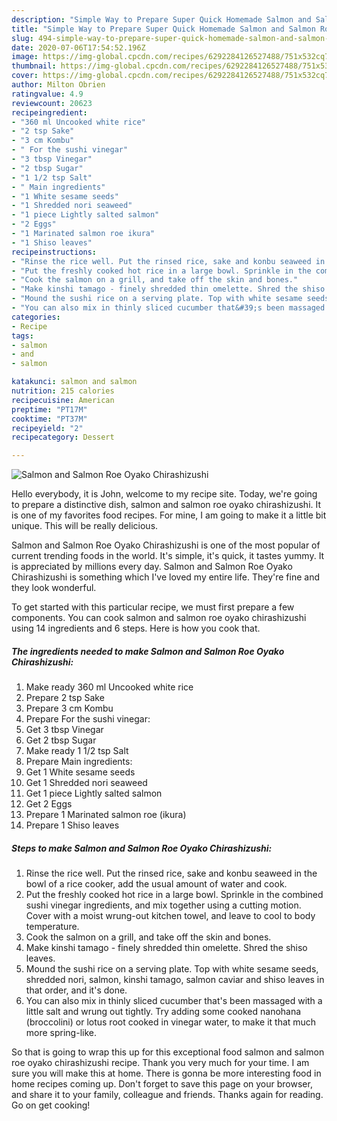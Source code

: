 ```yaml
---
description: "Simple Way to Prepare Super Quick Homemade Salmon and Salmon Roe Oyako Chirashizushi"
title: "Simple Way to Prepare Super Quick Homemade Salmon and Salmon Roe Oyako Chirashizushi"
slug: 494-simple-way-to-prepare-super-quick-homemade-salmon-and-salmon-roe-oyako-chirashizushi
date: 2020-07-06T17:54:52.196Z
image: https://img-global.cpcdn.com/recipes/6292284126527488/751x532cq70/salmon-and-salmon-roe-oyako-chirashizushi-recipe-main-photo.jpg
thumbnail: https://img-global.cpcdn.com/recipes/6292284126527488/751x532cq70/salmon-and-salmon-roe-oyako-chirashizushi-recipe-main-photo.jpg
cover: https://img-global.cpcdn.com/recipes/6292284126527488/751x532cq70/salmon-and-salmon-roe-oyako-chirashizushi-recipe-main-photo.jpg
author: Milton Obrien
ratingvalue: 4.9
reviewcount: 20623
recipeingredient:
- "360 ml Uncooked white rice"
- "2 tsp Sake"
- "3 cm Kombu"
- " For the sushi vinegar"
- "3 tbsp Vinegar"
- "2 tbsp Sugar"
- "1 1/2 tsp Salt"
- " Main ingredients"
- "1 White sesame seeds"
- "1 Shredded nori seaweed"
- "1 piece Lightly salted salmon"
- "2 Eggs"
- "1 Marinated salmon roe ikura"
- "1 Shiso leaves"
recipeinstructions:
- "Rinse the rice well. Put the rinsed rice, sake and konbu seaweed in the bowl of a rice cooker, add the usual amount of water and cook."
- "Put the freshly cooked hot rice in a large bowl. Sprinkle in the combined sushi vinegar ingredients, and mix together using a cutting motion. Cover with a moist wrung-out kitchen towel, and leave to cool to body temperature."
- "Cook the salmon on a grill, and take off the skin and bones."
- "Make kinshi tamago - finely shredded thin omelette. Shred the shiso leaves."
- "Mound the sushi rice on a serving plate. Top with white sesame seeds, shredded nori, salmon, kinshi tamago, salmon caviar and shiso leaves in that order, and it&#39;s done."
- "You can also mix in thinly sliced cucumber that&#39;s been massaged with a little salt and wrung out tightly. Try adding some cooked nanohana (broccolini) or lotus root cooked in vinegar water, to make it that much more spring-like."
categories:
- Recipe
tags:
- salmon
- and
- salmon

katakunci: salmon and salmon 
nutrition: 215 calories
recipecuisine: American
preptime: "PT17M"
cooktime: "PT37M"
recipeyield: "2"
recipecategory: Dessert

---
```



![Salmon and Salmon Roe Oyako Chirashizushi](https://img-global.cpcdn.com/recipes/6292284126527488/751x532cq70/salmon-and-salmon-roe-oyako-chirashizushi-recipe-main-photo.jpg)

Hello everybody, it is John, welcome to my recipe site. Today, we're going to prepare a distinctive dish, salmon and salmon roe oyako chirashizushi. It is one of my favorites food recipes. For mine, I am going to make it a little bit unique. This will be really delicious.



Salmon and Salmon Roe Oyako Chirashizushi is one of the most popular of current trending foods in the world. It's simple, it's quick, it tastes yummy. It is appreciated by millions every day. Salmon and Salmon Roe Oyako Chirashizushi is something which I've loved my entire life. They're fine and they look wonderful.


To get started with this particular recipe, we must first prepare a few components. You can cook salmon and salmon roe oyako chirashizushi using 14 ingredients and 6 steps. Here is how you cook that.

<!--inarticleads1-->

##### The ingredients needed to make Salmon and Salmon Roe Oyako Chirashizushi:

1. Make ready 360 ml Uncooked white rice
1. Prepare 2 tsp Sake
1. Prepare 3 cm Kombu
1. Prepare  For the sushi vinegar:
1. Get 3 tbsp Vinegar
1. Get 2 tbsp Sugar
1. Make ready 1 1/2 tsp Salt
1. Prepare  Main ingredients:
1. Get 1 White sesame seeds
1. Get 1 Shredded nori seaweed
1. Get 1 piece Lightly salted salmon
1. Get 2 Eggs
1. Prepare 1 Marinated salmon roe (ikura)
1. Prepare 1 Shiso leaves




<!--inarticleads2-->

##### Steps to make Salmon and Salmon Roe Oyako Chirashizushi:

1. Rinse the rice well. Put the rinsed rice, sake and konbu seaweed in the bowl of a rice cooker, add the usual amount of water and cook.
1. Put the freshly cooked hot rice in a large bowl. Sprinkle in the combined sushi vinegar ingredients, and mix together using a cutting motion. Cover with a moist wrung-out kitchen towel, and leave to cool to body temperature.
1. Cook the salmon on a grill, and take off the skin and bones.
1. Make kinshi tamago - finely shredded thin omelette. Shred the shiso leaves.
1. Mound the sushi rice on a serving plate. Top with white sesame seeds, shredded nori, salmon, kinshi tamago, salmon caviar and shiso leaves in that order, and it&#39;s done.
1. You can also mix in thinly sliced cucumber that&#39;s been massaged with a little salt and wrung out tightly. Try adding some cooked nanohana (broccolini) or lotus root cooked in vinegar water, to make it that much more spring-like.




So that is going to wrap this up for this exceptional food salmon and salmon roe oyako chirashizushi recipe. Thank you very much for your time. I am sure you will make this at home. There is gonna be more interesting food in home recipes coming up. Don't forget to save this page on your browser, and share it to your family, colleague and friends. Thanks again for reading. Go on get cooking!
